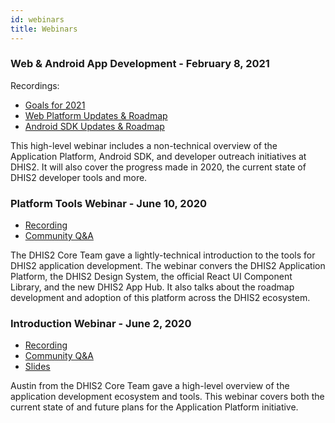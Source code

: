 ```yaml
---
id: webinars
title: Webinars
---
```



### Web & Android App Development - February 8, 2021

Recordings: 

* [Goals for 2021](https://youtu.be/x8OFhRHsr6o)
* [Web Platform Updates & Roadmap](https://youtu.be/YJqA0DbC8yo)
* [Android SDK Updates & Roadmap](https://youtu.be/nS5YV540mWA)

This high-level webinar includes a non-technical overview of the Application Platform, Android SDK, and developer outreach initiatives at DHIS2. It will also cover the progress made in 2020, the current state of DHIS2 developer tools and more.


### Platform Tools Webinar - June 10, 2020 

* [Recording](https://www.youtube.com/watch?v=oi9mSa62G0Q)
* [Community Q&A](https://community.dhis2.org/t/ready-for-the-web-app-development-webinar-q-a-discussions/39463)

The DHIS2 Core Team gave a lightly-technical introduction to the tools for DHIS2 application development. The webinar convers the DHIS2 Application Platform, the DHIS2 Design System, the official React UI Component Library, and the new DHIS2 App Hub. It also talks about the roadmap development and adoption of this platform across the DHIS2 ecosystem.

### Introduction Webinar - June 2, 2020

* [Recording](https://community.dhis2.org/t/webinar-on-web-app-development-questions-answers/39390)
* [Community Q&A](https://community.dhis2.org/t/webinar-on-web-app-development-questions-answers/39390)
* [Slides](https://docs.google.com/presentation/d/e/2PACX-1vRpCjq364s3qB3KK8DQv5KF8xXZlFbkZmhb7v-ykiUR5lcOcgX0uQA30q0fHZzNthwmkGu_9XR6sPF5/pub?start=false&loop=false&delayms=10000&slide=id.g8800a8e866_0_25)

Austin from the DHIS2 Core Team gave a high-level overview of the application development ecosystem and tools. This webinar covers both the current state of and future plans for the Application Platform initiative.

